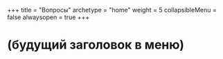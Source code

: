 +++
title = "Вопросы"
archetype = "home"
weight = 5
collapsibleMenu = false
alwaysopen = true
+++

# (будущий заголовок в меню)